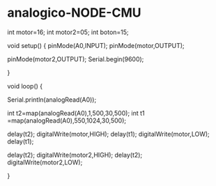 # analogico-NODE-CMU

int  motor=16;
int  motor2=05;
int boton=15;

void setup() {
pinMode(A0,INPUT);
pinMode(motor,OUTPUT);

pinMode(motor2,OUTPUT);
Serial.begin(9600);

}

void loop() {

  Serial.println(analogRead(A0));


  int t2=map(analogRead(A0),1,500,30,500); 
  int t1 =map(analogRead(A0),550,1024,30,500);

  delay(t2);
  digitalWrite(motor,HIGH);
  delay(t1);
  digitalWrite(motor,LOW);
  delay(t1);

  delay(t2);
  digitalWrite(motor2,HIGH);
  delay(t2);   
  digitalWrite(motor2,LOW);


}

